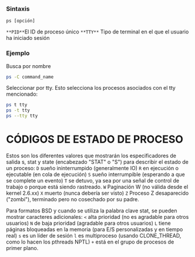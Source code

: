 ### Sintaxis 
`ps [opción]`

`**PID**`El ID de proceso único
`**TTY**` Tipo de terminal en el que el usuario ha iniciado sesión


### Ejemplo 

Busca por nombre 
```sh
ps -C command_name
```

Seleccionar por tty.  Esto selecciona los procesos asociados con el tty mencionado:

```sh
ps t tty
ps -t tty
ps --tty tty
```

# CÓDIGOS DE ESTADO DE PROCESO

Estos son los diferentes valores que mostrarán los especificadores de salida s, stat y state (encabezado "STAT" o "S") para describir el estado de un proceso:
`D`  sueño ininterrumpido (generalmente IO)
`R`  en ejecución o ejecutable (en cola de ejecución)
`S`  sueño interrumpible (esperando a que se complete un evento)
`T`  se detuvo, ya sea por una señal de control de trabajo o porque está siendo rastreado.
`W`  Paginación W (no válida desde el kernel 2.6.xx)
`X`  muerto (nunca debería ser visto)
`Z`  Proceso Z desaparecido ("zombi"), terminado pero no cosechado por su padre.

Para formatos BSD y cuando se utiliza la palabra clave stat, se pueden mostrar caracteres adicionales:
`<` alta prioridad (no es agradable para otros usuarios)
`N` de baja prioridad (agradable para otros usuarios)
`L` tiene páginas bloqueadas en la memoria (para E/S personalizadas y en tiempo real)
`s` es un líder de sesión
`l` es multiproceso (usando CLONE_THREAD, como lo hacen los pthreads NPTL)
`+` está en el grupo de procesos de primer plano.
